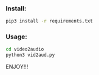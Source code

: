 ### Install: 
```bash
pip3 install -r requirements.txt
```

### Usage:
```bash
cd video2audio
python3 vid2aud.py
```
ENJOY!!!
